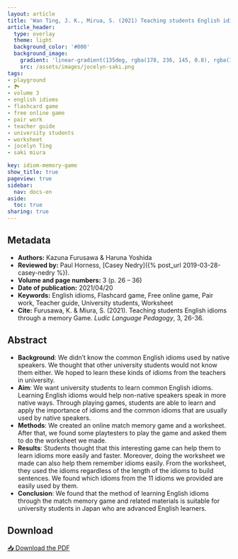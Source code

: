 ```yaml
---
layout: article
title: 'Wan Ting, J. K., Mirua, S. (2021) Teaching students English idioms through a memory Game'
article_header:
  type: overlay
  theme: light
  background_color: '#000'
  background_image:
    gradient: 'linear-gradient(135deg, rgba(178, 236, 145, 0.8), rgba(147, 81, 182, 0.8))'
    src: /assets/images/jocelyn-saki.png
tags:
- playground
- 🏞
- volume 3
- english idioms
- flashcard game
- free online game
- pair work
- teacher guide
- university students
- worksheet
- jocelyn Ting
- saki miura

key: idiom-memory-game
show_title: true
pageview: true
sidebar:
  nav: docs-en
aside:
  toc: true
sharing: true
---
```


<meta name="citation_title" content="Teaching students English idioms through a memory Game">
<meta name="citation_author" content="Ting, Jocelyn">
<meta name="citation_author" content="Miura, Saki">
<meta name="citation_publication_date" content="2021/04/20">
<meta name="citation_journal_title" content="Ludic Language Pedagogy">
<meta name="citation_volume" content="3">
<meta name="citation_firstpage" content="26">
<meta name="citation_lastpage" content="36">
<meta name="citation_pdf_url" content="http://www.llpjournal.org/assets/publication-pdfs/furusawa-yoshida-comparison-journey.pdf">


<!--more-->

## Metadata

- **Authors:** Kazuna Furusawa & Haruna Yoshida
- **Reviewed by:** Paul Horness, [Casey Nedry]({% post_url 2019-03-28-casey-nedry %}).
- **Volume and page numbers:** 3 (p. 26 – 36)
- **Date of publication:** 2021/04/20
- **Keywords:** English idioms, Flashcard game, Free online game, Pair work, Teacher guide, University students, Worksheet
- **Cite:** Furusawa, K. & Miura, S. (2021). Teaching students English idioms through a memory Game. *Ludic Language Pedagogy*, 3, 26-36.

## Abstract

- **Background**: We didn’t know the common English idioms used by native speakers. We thought that other university students would not know them either. We hoped to learn these kinds of idioms from the teachers in university.
- **Aim**: We want university students to learn common English idioms. Learning English idioms would help non-native speakers speak in more native ways. Through playing games, students are able to learn and apply the importance of idioms and the common idioms that are usually used by native speakers.
- **Methods**: We created an online match memory game and a worksheet. After that, we found some playtesters to play the game and asked them to do the worksheet we made.
- **Results**: Students thought that this interesting game can help them to learn idioms more easily and faster. Moreover, doing the worksheet we made can also help them remember idioms easily. From the worksheet, they used the idioms regardless of the length of the idioms to build sentences. We found which idioms from the 11 idioms we provided are easily used by them.
- **Conclusion**: We found that the method of learning English idioms through the match memory game and related materials is suitable for university students in Japan who are advanced English learners.

## Download

<a class="button button--action button--rounded button--lg" href="/assets/publication-pdfs/furusawa-yoshida-comparison-journey.pdf"><i class="fas fa-file-download"></i> 📥 Download the PDF </a>